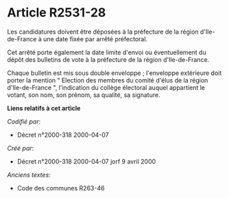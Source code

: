 # Article R2531-28

Les candidatures doivent être déposées à la préfecture de la région d'Ile-de-France à une date fixée par arrêté préfectoral.

Cet arrêté porte également la date limite d'envoi ou éventuellement du dépôt des bulletins de vote à la préfecture de la
région d'Ile-de-France.

Chaque bulletin est mis sous double enveloppe ; l'enveloppe extérieure doit porter la mention " Election des membres du
comité d'élus de la région d'Ile-de-France ", l'indication du collège électoral auquel appartient le votant, son nom, son
prénom, sa qualité, sa signature.

**Liens relatifs à cet article**

_Codifié par_:

  - Décret n°2000-318 2000-04-07

_Créé par_:

  - Décret n°2000-318 2000-04-07 jorf 9 avril 2000

_Anciens textes_:

  - Code des communes R263-46
